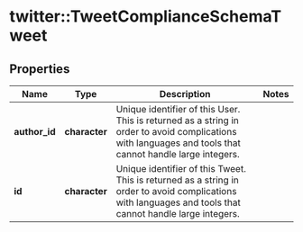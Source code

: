 # twitter::TweetComplianceSchemaTweet


## Properties
Name | Type | Description | Notes
------------ | ------------- | ------------- | -------------
**author_id** | **character** | Unique identifier of this User. This is returned as a string in order to avoid complications with languages and tools that cannot handle large integers. | 
**id** | **character** | Unique identifier of this Tweet. This is returned as a string in order to avoid complications with languages and tools that cannot handle large integers. | 


